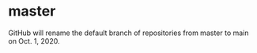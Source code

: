 # master
GitHub will rename the default branch of repositories from master to main on Oct. 1, 2020.  
